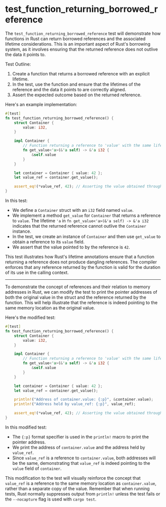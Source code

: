 # test_function_returning_borrowed_reference

The `test_function_returning_borrowed_reference` test will demonstrate how functions in Rust can return borrowed references and the associated lifetime considerations. This is an important aspect of Rust's borrowing system, as it involves ensuring that the returned reference does not outlive the data it points to.

Test Outline:
1. Create a function that returns a borrowed reference with an explicit lifetime.
2. In the test, use the function and ensure that the lifetimes of the reference and the data it points to are correctly aligned.
3. Assert the expected outcome based on the returned reference.

Here's an example implementation:

```rust
#[test]
fn test_function_returning_borrowed_reference() {
    struct Container {
        value: i32,
    }

    impl Container {
        // Function returning a reference to 'value' with the same lifetime as 'self'
        fn get_value<'a>(&'a self) -> &'a i32 {
            &self.value
        }
    }

    let container = Container { value: 42 };
    let value_ref = container.get_value();

    assert_eq!(*value_ref, 42); // Asserting the value obtained through the reference
}
```

In this test:
- We define a `Container` struct with an `i32` field named `value`.
- We implement a method `get_value` for `Container` that returns a reference to `value`. The lifetime `'a` in `fn get_value<'a>(&'a self) -> &'a i32` indicates that the returned reference cannot outlive the `Container` instance.
- In the test, we create an instance of `Container` and then use `get_value` to obtain a reference to its `value` field.
- We assert that the value pointed to by the reference is `42`.

This test illustrates how Rust's lifetime annotations ensure that a function returning a reference does not produce dangling references. The compiler enforces that any reference returned by the function is valid for the duration of its use in the calling context.

---

To demonstrate the concept of references and their relation to memory addresses in Rust, we can modify the test to print the pointer addresses of both the original value in the struct and the reference returned by the function. This will help illustrate that the reference is indeed pointing to the same memory location as the original value.

Here's the modified test:

```rust
#[test]
fn test_function_returning_borrowed_reference() {
    struct Container {
        value: i32,
    }

    impl Container {
        // Function returning a reference to 'value' with the same lifetime as 'self'
        fn get_value<'a>(&'a self) -> &'a i32 {
            &self.value
        }
    }

    let container = Container { value: 42 };
    let value_ref = container.get_value();

    println!("Address of container.value: {:p}", &container.value);
    println!("Address held by value_ref: {:p}", value_ref);

    assert_eq!(*value_ref, 42); // Asserting the value obtained through the reference
}
```

In this modified test:
- The `{:p}` format specifier is used in the `println!` macro to print the pointer address.
- We print the address of `container.value` and the address held by `value_ref`.
- Since `value_ref` is a reference to `container.value`, both addresses will be the same, demonstrating that `value_ref` is indeed pointing to the `value` field of `container`.

This modification to the test will visually reinforce the concept that `value_ref` is a reference to the same memory location as `container.value`, rather than a separate copy of the value. Remember that when running tests, Rust normally suppresses output from `println!` unless the test fails or the `--nocapture` flag is used with `cargo test`.